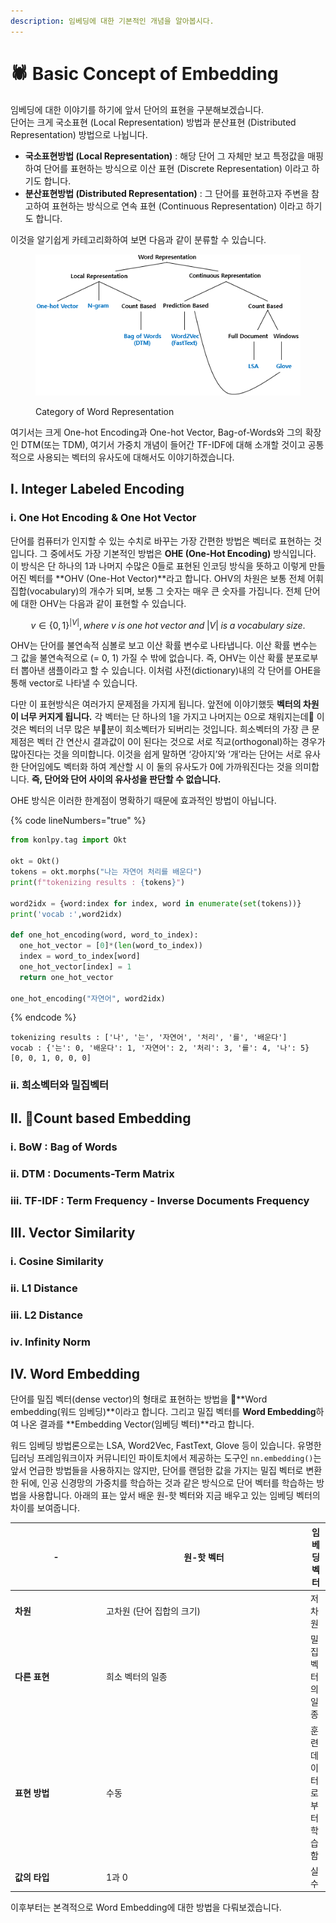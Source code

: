 ```yaml
---
description: 임베딩에 대한 기본적인 개념을 알아봅시다.
---
```


# 🕷️ Basic Concept of Embedding

임베딩에 대한 이야기를 하기에 앞서 단어의 표현을 구분해보겠습니다.\
단어는 크게 국소표현 (Local Representation) 방법과 분산표현 (Distributed Representation) 방법으로 나뉩니다.&#x20;

* **국소표현방법 (Local Representation)** : 해당 단어 그 자체만 보고 특정값을 매핑하여 단어를 표현하는 방식으로 이산 표현 (Discrete Representation) 이라고 하기도 합니다.
* **분산표현방법 (Distributed Representation)** : 그 단어를 표현하고자 주변을 참고하여 표현하는 방식으로 연속 표현 (Continuous Representation) 이라고 하기도 합니다.

이것을 알기쉽게 카테고리화하여 보면 다음과 같이 분류할 수 있습니다.

<figure><img src="../.gitbook/assets/image.png" alt=""><figcaption><p>Category of Word Representation</p></figcaption></figure>

여기서는 크게 One-hot Encoding과 One-hot Vector, Bag-of-Words와 그의 확장인 DTM(또는 TDM), 여기서 가중치 개념이 들어간 TF-IDF에 대해 소개할 것이고 공통적으로 사용되는 벡터의 유사도에 대해서도 이야기하겠습니다.

## Ⅰ. Integer Labeled Encoding

### ⅰ. One Hot Encoding & One Hot Vector

단어를 컴퓨터가 인지할 수 있는 수치로 바꾸는 가장 간편한 방법은 벡터로 표현하는 것입니다. 그 중에서도 가장 기본적인 방법은 **OHE (One-Hot Encoding)** 방식입니다. 이 방식은 단 하나의 1과 나머지 수많은 0들로 표현된 인코딩 방식을 뜻하고 이렇게 만들어진 벡터를 **OHV (One-Hot Vector)**라고 합니다. OHV의 차원은 보통 전체 어휘집합(vocabulary)의 개수가 되며, 보통 그 숫자는 매우 큰 숫자를 가집니다. 전체 단어에 대한 OHV는 다음과 같이 표현할 수 있습니다.

$$
v \in \{0, 1\}^{|V|}, where\;v\;is\;one\;hot\;vector\;and\;|V|\;is\;a\;vocabulary\;size.
$$

OHV는 단어를 불연속적 심볼로 보고 이산 확률 변수로 나타냅니다. 이산 확률 변수는 그 값을 불연속적으로 (= 0, 1) 가질 수 밖에 없습니다. 즉, OHV는 이산 확률 분포로부터 뽑아낸 샘플이라고 할 수 있습니다. 이처럼 사전(dictionary)내의 각 단어를 OHE을 통해 vector로 나타낼 수 있습니다.

다만 이 표현방식은 여러가지 문제점을 가지게 됩니다. 앞전에 이야기했듯 **벡터의 차원이 너무 커지게 됩니다.** 각 벡터는 단 하나의 1을 가지고 나머지는 0으로 채워지는데 이것은 벡터의 너무 많은 부분이 희소벡터가 되버리는 것입니다. 희소벡터의 가장 큰 문제점은 벡터 간 연산시 결과값이 0이 된다는 것으로 서로 직교(orthogonal)하는 경우가 많아진다는 것을 의미합니다. 이것을 쉽게 말하면 ‘강아지’와 ‘개’라는 단어는 서로 유사한 단어임에도 벡터화 하여 계산할 시 이 둘의 유사도가 0에 가까워진다는 것을 의미합니다. **즉, 단어와 단어 사이의 유사성을 판단할 수 없습니다.**

OHE 방식은 이러한 한계점이 명확하기 때문에 효과적인 방법이 아닙니다.&#x20;

{% code lineNumbers="true" %}
```python
from konlpy.tag import Okt

okt = Okt()
tokens = okt.morphs("나는 자연어 처리를 배운다")
print(f"tokenizing results : {tokens}")

word2idx = {word:index for index, word in enumerate(set(tokens))}
print('vocab :',word2idx)

def one_hot_encoding(word, word_to_index):
  one_hot_vector = [0]*(len(word_to_index))
  index = word_to_index[word]
  one_hot_vector[index] = 1
  return one_hot_vector

one_hot_encoding("자연어", word2idx)
```
{% endcode %}

```
tokenizing results : ['나', '는', '자연어', '처리', '를', '배운다']
vocab : {'는': 0, '배운다': 1, '자연어': 2, '처리': 3, '를': 4, '나': 5}
[0, 0, 1, 0, 0, 0]
```

### ⅱ. 희소벡터와 밀집벡터









## Ⅱ. Count based Embedding

### ⅰ. BoW : Bag of Words





### ⅱ. DTM : Documents-Term Matrix





### ⅲ. TF-IDF : Term Frequency - Inverse Documents Frequency







## Ⅲ. Vector Similarity

### ⅰ. Cosine Similarity





### ⅱ. L1 Distance





### ⅲ. L2 Distance





### ⅳ. Infinity Norm





## Ⅳ. Word Embedding

단어를 밀집 벡터(dense vector)의 형태로 표현하는 방법을 **Word embedding(워드 임베딩)**이라고 합니다. 그리고 밀집 벡터를 **Word Embedding**하여 나온 결과를 **Embedding Vector(임베딩 벡터)**라고 합니다.

워드 임베딩 방법론으로는 LSA, Word2Vec, FastText, Glove 등이 있습니다. 유명한 딥러닝 프레임워크이자 커뮤니티인 파이토치에서 제공하는 도구인 `nn.embedding()`는 앞서 언급한 방법들을 사용하지는 않지만, 단어를 랜덤한 값을 가지는 밀집 벡터로 변환한 뒤에, 인공 신경망의 가중치를 학습하는 것과 같은 방식으로 단어 벡터를 학습하는 방법을 사용합니다. 아래의 표는 앞서 배운 원-핫 벡터와 지금 배우고 있는 임베딩 벡터의 차이를 보여줍니다.

<table><thead><tr><th width="132">-</th><th width="313">원-핫 벡터</th><th>임베딩 벡터</th></tr></thead><tbody><tr><td><strong>차원</strong></td><td>고차원 (단어 집합의 크기)</td><td>저차원</td></tr><tr><td><strong>다른 표현</strong></td><td>희소 벡터의 일종</td><td>밀집 벡터의 일종</td></tr><tr><td><strong>표현 방법</strong></td><td>수동</td><td>훈련 데이터로부터 학습함</td></tr><tr><td><strong>값의 타입</strong></td><td>1과 0</td><td>실수</td></tr></tbody></table>

이후부터는 본격적으로 Word Embedding에 대한 방법을 다뤄보겠습니다.

